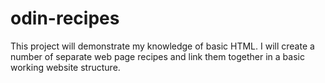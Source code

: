 # odin-recipes
This project will demonstrate my knowledge of basic HTML.
I will create a number of separate web page recipes and link them together in a basic working website structure.
